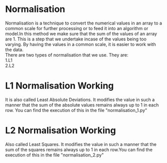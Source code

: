 # Normalisation 

Normalisation is a technique to convert the numerical values in an array to a common scale for further processing or to feed it into an algorithm or model.In this method we make sure that the sum of the values of an array are 1. This is a step that we undertake incase of the values being too varying. By having the values in a common scale, it is easier to work with the data.<br> There are two types of normalisation that we use. They are:<br>1.L1<br>2.L2

# L1 Normalisation Working
It is also called Least Absolute Deviations. It modifies the value in such a manner that the sum of the absolute values remains always up to 1 in each row. You can find the execution of this in the file "normalisation_1.py" 

# L2 Normalisation Working
Also called Least Squares. It modifies the value in such a manner that the sum of the squares remains always up to 1 in each row.You can find the execution of this in the file "normalisation_2.py" 
